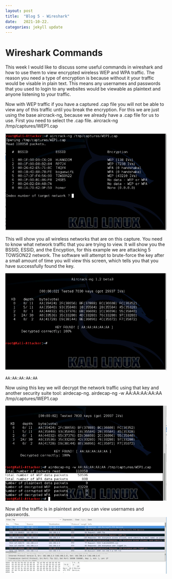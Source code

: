 ```yaml
---
layout: post
title:  "Blog 5 - Wireshark"
date:   2021-10-22.
categories: jekyll update
---
```





<h1> Wireshark Commands </h1>


This week I would like to discuss some useful commands in wireshark and how to use them to view encrypted wireless WEP and WPA traffic.
The reason you need a type of encryption is because without it your traffic would be visable in plain text.
This means any usernames and passwords that you used to login to any websites would be viewable as plaintext and anyone listening to your 
traffic.

Now with WEP traffic if you have a captured .cap file you will not be able to view any of this traffic until you break the encryption.
For this we are just using the base aircrack-ng, because we already have a .cap file for us to use.
First you need to select the .cap file.
	aircrack-ng /tmp/captures/WEP1.cap

![WEP-1](https://github.com/EddyGeee/My-Blog/blob/main/wep-1.png?raw=true "WEP-1")

This will show you all wireless networks that are on this capture.  You need to know what network traffic that you are trying to view.
It will show you the BSSID, ESSID, and the Encyption, for this example we are attacking 5 TOWSON22 network. The software will attempt to 
brute-force the key after a small amount of time you will view this screen, which tells you that you have successfully found the key.

![WEP-2](https://github.com/EddyGeee/My-Blog/blob/main/wep-2.png?raw=true "WEP-2")

	AA:AA:AA:AA:AA


Now using this key we will decrypt the network traffic using that key and another security suite tool: airdecap-ng.
	airdecap-ng -w AA:AA:AA:AA:AA /tmp/captures/WEP1.cap

![WEP-3](https://github.com/EddyGeee/My-Blog/blob/main/wep-3.png?raw=true "WEP-3")
	

Now all the traffic is in plaintext and you can view usernames and passwords.
![WEP-4](https://github.com/EddyGeee/My-Blog/blob/main/wep-4.png?raw=true "WEP-4")


